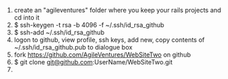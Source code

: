 1. create an "agileventures" folder where you keep your rails projects and cd into it
2. $ ssh-keygen -t rsa -b 4096 -f ~/.ssh/id_rsa_github
3. $ ssh-add ~/.ssh/id_rsa_github
4. logon to github, view profile, ssh keys, add new, copy contents of ~/.ssh/id_rsa_github.pub to dialogue box
5. fork https://github.com/AgileVentures/WebSiteTwo on github
6. $ git clone git@github.com:UserName/WebSiteTwo.git
7. 
